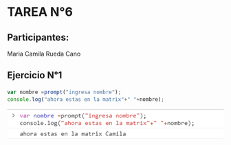 # TAREA N°6 

## Participantes:
Maria Camila Rueda Cano 

## Ejercicio N°1  

```javascript
var nombre =prompt("ingresa nombre");
console.log("ahora estas en la matrix"+" "+nombre);
```
![ll](https://github.com/camilaru15/javascript/blob/master/imagenes/ejericioUno.png)